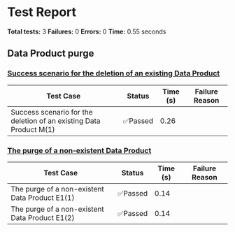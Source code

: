 # Test Report

**Total tests:** 3
**Failures:** 0
**Errors:** 0
**Time:** 0.55 seconds

## Data Product purge


### [Success scenario for the deletion of an existing Data Product](https://github.com/BrobridgeOrg/gravity-cli-tests/tree/main/data_product_purge_test/data_product_purge_test.feature#L9)

| Test Case | Status | Time (s) | Failure Reason |
|-----------|--------|----------|----------------|
| Success scenario for the deletion of an existing Data Product M(1)  | ✅Passed | 0.26 |  |

### [The purge of a non-existent Data Product](https://github.com/BrobridgeOrg/gravity-cli-tests/tree/main/data_product_purge_test/data_product_purge_test.feature#L23)

| Test Case | Status | Time (s) | Failure Reason |
|-----------|--------|----------|----------------|
| The purge of a non-existent Data Product E1(1)  | ✅Passed | 0.14 |  |
| The purge of a non-existent Data Product E1(2)  | ✅Passed | 0.14 |  |

